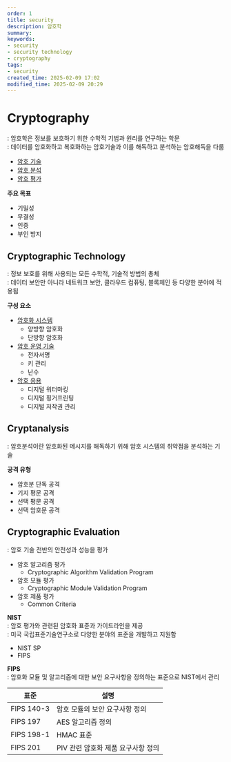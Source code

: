```yaml
---
order: 1
title: security
description: 암호학
summary:
keywords:
- security
- security technology
- cryptography
tags:
- security
created_time: 2025-02-09 17:02
modified_time: 2025-02-09 20:29
---
```


# Cryptography
: 암호학은 정보를 보호하기 위한 수학적 기법과 원리를 연구하는 학문  
: 데이터를 암호화하고 복호화하는 암호기술과 이를 해독하고 분석하는 암호해독을 다룸  

- [암호 기술](#cryptographic-technology)
- [암호 분석](#cryptanalysis)
- [암호 평가](#cryptographic-evaluation)

**주요 목표**
- 기밀성
- 무결성
- 인증
- 부인 방지



## Cryptographic Technology
: 정보 보호를 위해 사용되는 모든 수학적, 기술적 방법의 총체  
: 데이터 보안만 아니라 네트워크 보안, 클라우드 컴퓨팅, 블록체인 등 다양한 분야에 적용됨  

**구성 요소**
- [암호화 시스템](./cryptographic-system.md)
  - 양방향 암호화
  - 단방향 암호화
- [암호 운영 기술](./cryptographic-operation.md)
  - 전자서명
  - 키 관리
  - 난수
- [암호 응용](./cryptographic-application.md)
  - 디지털 워터마킹
  - 디지털 핑거프린팅
  - 디지털 저작권 관리
  


## Cryptanalysis
: 암호분석이란 암호화된 메시지를 해독하기 위해 암호 시스템의 취약점을 분석하는 기술

**공격 유형**
- 암호분 단독 공격
- 기지 평문 공격
- 선택 평문 공격
- 선택 암호문 공격



## Cryptographic Evaluation
: 암호 기술 전반의 안전성과 성능을 평가  

- 암호 알고리즘 평가
  - Cryptographic Algorithm Validation Program
- 암호 모듈 평가
  - Cryptographic Module Validation Program
- 암호 제품 평가
  - Common Criteria


**NIST**  
: 암호 평가와 관련된 암호화 표준과 가이드라인을 제공  
: 미국 국립표준기술연구소로 다양한 분야의 표준을 개발하고 지원함  

- NIST SP
- FIPS


**FIPS**  
: 암호화 모듈 및 알고리즘에 대한 보안 요구사항을 정의하는 표준으로 NIST에서 관리  

표준 | 설명
---|---
FIPS 140-3 | 암호 모듈의 보안 요구사항 정의
FIPS 197   | AES 알고리즘 정의
FIPS 198-1 | HMAC 표준
FIPS 201   | PIV 관련 암호화 제품 요구사항 정의